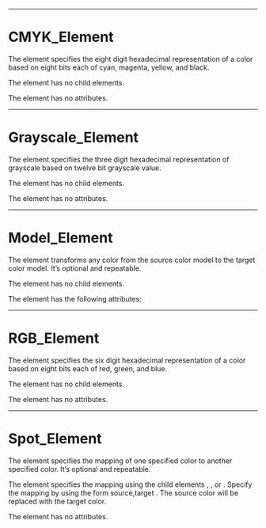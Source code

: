 

---

# CMYK_Element

The <CMYK> element specifies the eight digit hexadecimal representation of a color based on eight bits each of cyan, magenta, yellow, and black.

The <CMYK> element has no child elements.

The <CMYK> element has no attributes.



---

# Grayscale_Element

The <Grayscale> element specifies the three digit hexadecimal representation of grayscale based on twelve bit grayscale value.

The <Grayscale> element has no child elements.

The <Grayscale> element has no attributes.



---

# Model_Element

The <Model> element transforms any color from the source color model to the target color model. It’s optional and repeatable.

The <Model> element has no child elements.

The <Model> element has the following attributes:



---

# RGB_Element

The <RGB> element specifies the six digit hexadecimal representation of a color based on eight bits each of red, green, and blue.

The <RGB> element has no child elements.

The <RGB> element has no attributes.



---

# Spot_Element

The <Spot> element specifies the mapping of one specified color to another specified color. It’s optional and repeatable.

The <Spot> element specifies the mapping using the child elements <CMYK> , <Grayscale> , or <RGB> . Specify the mapping by using the form source,target . The source color will be replaced with the target color.

The <Spot> element has no attributes.